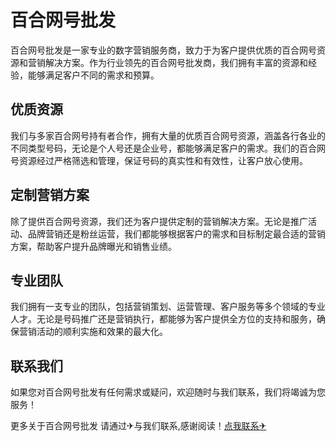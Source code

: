 # 百合网号批发

百合网号批发是一家专业的数字营销服务商，致力于为客户提供优质的百合网号资源和营销解决方案。作为行业领先的百合网号批发商，我们拥有丰富的资源和经验，能够满足客户不同的需求和预算。

## 优质资源

我们与多家百合网号持有者合作，拥有大量的优质百合网号资源，涵盖各行各业的不同类型号码，无论是个人号还是企业号，都能够满足客户的需求。我们的百合网号资源经过严格筛选和管理，保证号码的真实性和有效性，让客户放心使用。

## 定制营销方案

除了提供百合网号资源，我们还为客户提供定制的营销解决方案。无论是推广活动、品牌营销还是粉丝运营，我们都能够根据客户的需求和目标制定最合适的营销方案，帮助客户提升品牌曝光和销售业绩。

## 专业团队

我们拥有一支专业的团队，包括营销策划、运营管理、客户服务等多个领域的专业人才。无论是号码推广还是营销执行，都能够为客户提供全方位的支持和服务，确保营销活动的顺利实施和效果的最大化。

## 联系我们

如果您对百合网号批发有任何需求或疑问，欢迎随时与我们联系，我们将竭诚为您服务！

更多关于百合网号批发 请通过✈与我们联系,感谢阅读！[点我联系✈](https://chat.k02.cc)